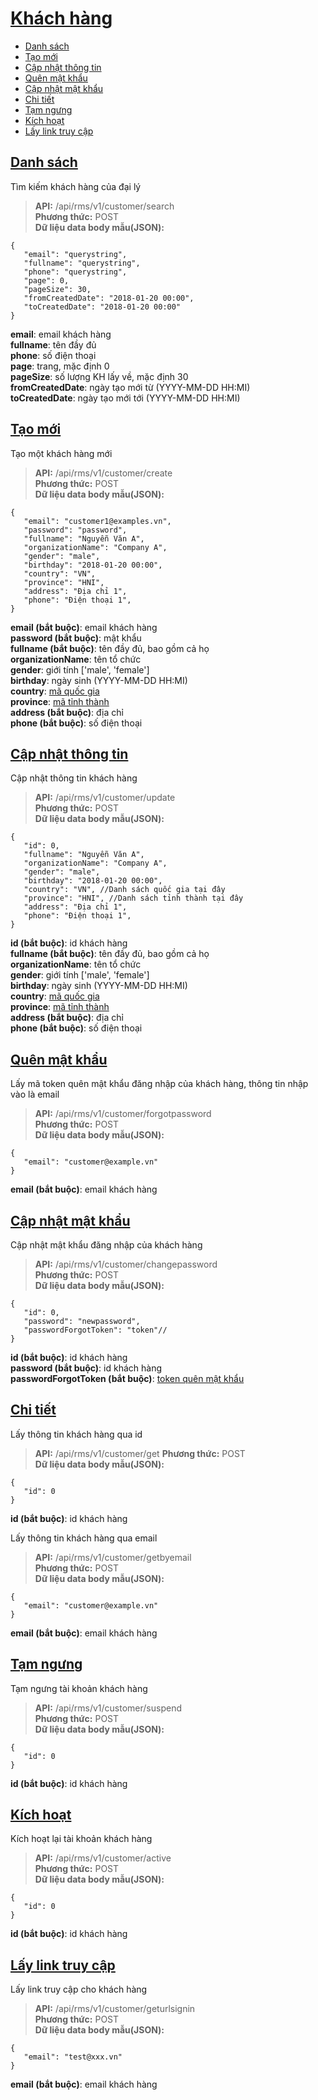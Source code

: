 # [Khách hàng](#customer)
* [Danh sách](#danh-sách)
* [Tạo mới](#tạo-mới)
* [Cập nhật thông tin](#cập-nhật-thông-tin)
* [Quên mật khẩu](#quên-mật-khẩu)
* [Cập nhật mật khẩu](#cập-nhật-mật-khẩu)
* [Chi tiết](#cập-nhật-mật-khẩu)
* [Tạm ngưng](#tạm-ngưng)
* [Kích hoạt](#kích-hoạt)
* [Lấy link truy cập](#lấy-link-truy-cập)
## [Danh sách](#search)
Tìm kiếm khách hàng của đại lý
> **API:** /api/rms/v1/customer/search  
> **Phương thức:** POST  
> **Dữ liệu data body mẫu(JSON):**   
```
{
   "email": "querystring",
   "fullname": "querystring",
   "phone": "querystring",
   "page": 0,
   "pageSize": 30,
   "fromCreatedDate": "2018-01-20 00:00",
   "toCreatedDate": "2018-01-20 00:00"
}
```
**email**: email khách hàng  
**fullname**: tên đầy đủ   
**phone**: số điện thoại  
**page**: trang, mặc định 0  
**pageSize**: số lượng KH lấy về, mặc định 30  
**fromCreatedDate**: ngày tạo mới từ  (YYYY-MM-DD HH:MI)  
**toCreatedDate**: ngày tạo mới tới (YYYY-MM-DD HH:MI)  

## [Tạo mới](#create)
Tạo một khách hàng mới
> **API:** /api/rms/v1/customer/create  
> **Phương thức:** POST  
> **Dữ liệu data body mẫu(JSON):**   
```
{
   "email": "customer1@examples.vn",
   "password": "password",
   "fullname": "Nguyễn Văn A",
   "organizationName": "Company A",
   "gender": "male", 
   "birthday": "2018-01-20 00:00",
   "country": "VN", 
   "province": "HNI", 
   "address": "Địa chỉ 1",
   "phone": "Điện thoại 1",
}
```
**email (bắt buộc)**: email khách hàng  
**password (bắt buộc)**: mật khẩu  
**fullname (bắt buộc)**: tên đầy đủ, bao gồm cả họ  
**organizationName**: tên tổ chức  
**gender**: giới tính ['male', 'female']  
**birthday**: ngày sinh (YYYY-MM-DD HH:MI)  
**country**: [mã quốc gia](https://github.com/thesunbg/iNET.vn/blob/master/reseller_category.md#country)  
**province**: [mã tỉnh thành](https://github.com/thesunbg/iNET.vn/blob/master/reseller_category.md#province)  
**address (bắt buộc)**: địa chỉ  
**phone (bắt buộc)**: số điện thoại  

## [Cập nhật thông tin](#update)
Cập nhật thông tin khách hàng
> **API:** /api/rms/v1/customer/update  
> **Phương thức:** POST  
> **Dữ liệu data body mẫu(JSON):**   
```
{
   "id": 0,
   "fullname": "Nguyễn Văn A",
   "organizationName": "Company A",
   "gender": "male", 
   "birthday": "2018-01-20 00:00",
   "country": "VN", //Danh sách quốc gia tại đây
   "province": "HNI", //Danh sách tỉnh thành tại đây
   "address": "Địa chỉ 1",
   "phone": "Điện thoại 1",
}
```
**id (bắt buộc)**: id khách hàng   
**fullname (bắt buộc)**: tên đầy đủ, bao gồm cả họ  
**organizationName**: tên tổ chức  
**gender**: giới tính ['male', 'female']  
**birthday**: ngày sinh  (YYYY-MM-DD HH:MI)  
**country**: [mã quốc gia](https://github.com/thesunbg/iNET.vn/blob/master/reseller_category.md#country)  
**province**: [mã tỉnh thành](https://github.com/thesunbg/iNET.vn/blob/master/reseller_category.md#province)  
**address (bắt buộc)**: địa chỉ  
**phone (bắt buộc)**: số điện thoại  


## [Quên mật khẩu](#forgotpassword)
Lấy mã token quên mật khẩu đăng nhập của khách hàng, thông tin nhập vào là email
> **API:** /api/rms/v1/customer/forgotpassword  
> **Phương thức:** POST  
> **Dữ liệu data body mẫu(JSON):**   
```
{
   "email": "customer@example.vn"
}
```
**email (bắt buộc)**: email khách hàng   

## [Cập nhật mật khẩu](#changepassword)
Cập nhật mật khẩu đăng nhập của khách hàng
> **API:** /api/rms/v1/customer/changepassword  
> **Phương thức:** POST  
> **Dữ liệu data body mẫu(JSON):**   
```
{
   "id": 0,
   "password": "newpassword",
   "passwordForgotToken": "token"//
}
```
**id (bắt buộc)**: id khách hàng   
**password (bắt buộc)**: id khách hàng   
**passwordForgotToken (bắt buộc)**: [token quên mật khẩu](https://github.com/thesunbg/iNET.vn/blob/master/reseller_customer.md#quên-mật-khẩu)   

## [Chi tiết](#get)
Lấy thông tin khách hàng qua id
> **API:** /api/rms/v1/customer/get
> **Phương thức:** POST  
> **Dữ liệu data body mẫu(JSON):**   
```
{
   "id": 0
}
```
**id (bắt buộc)**: id khách hàng   

Lấy thông tin khách hàng qua email
> **API:** /api/rms/v1/customer/getbyemail  
> **Phương thức:** POST  
> **Dữ liệu data body mẫu(JSON):**   
```
{
   "email": "customer@example.vn"
}
```
**email (bắt buộc)**: email khách hàng   

## [Tạm ngưng](#suspend)
Tạm ngưng tài khoản khách hàng
> **API:** /api/rms/v1/customer/suspend  
> **Phương thức:** POST  
> **Dữ liệu data body mẫu(JSON):**   
```
{
   "id": 0
}
```
**id (bắt buộc)**: id khách hàng  

## [Kích hoạt](#active)
Kích hoạt lại tài khoản khách hàng
> **API:** /api/rms/v1/customer/active  
> **Phương thức:** POST  
> **Dữ liệu data body mẫu(JSON):**   
```
{
   "id": 0
}
```
**id (bắt buộc)**: id khách hàng  

## [Lấy link truy cập](#geturlsignin)
Lấy link truy cập cho khách hàng
> **API:** /api/rms/v1/customer/geturlsignin  
> **Phương thức:** POST  
> **Dữ liệu data body mẫu(JSON):**   
```
{
   "email": "test@xxx.vn"
}
```
**email (bắt buộc)**: email khách hàng  
